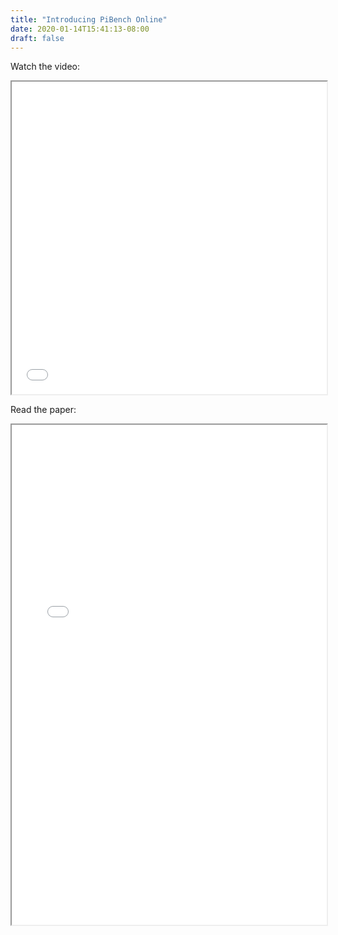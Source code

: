 ```yaml
---
title: "Introducing PiBench Online"
date: 2020-01-14T15:41:13-08:00
draft: false 
---
```


Watch the video:
<iframe src="/video/pibench-soundtrack.mov" width="100%" height="500px">
</iframe>


Read the paper:

<iframe src="/pdf/pibench.pdf" width="100%" height="800px">
</iframe>
